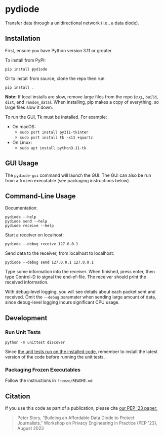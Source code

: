 # pydiode

Transfer data through a unidirectional network (i.e., a data diode).

## Installation

First, ensure you have Python version 3.11 or greater.

To install from PyPI:
```
pip install pydiode
```

Or to install from source, clone the repo then run:
```
pip install .
```
**Note:** If local installs are slow, remove large files from the repo (e.g., `build`, `dist`, and `random_data`). When installing, pip makes a copy of everything, so large files slow it down.

To run the GUI, Tk must be installed. For example:
- On macOS:
  - `sudo port install py311-tkinter`
  - `sudo port install tk -x11 +quartz`
- On Linux:
  - `sudo apt install python3.11-tk`

## GUI Usage

The `pydiode-gui` command will launch the GUI. The GUI can also be run from a frozen executable (see packaging instructions below).

## Command-Line Usage

Documentation:
```
pydiode --help
pydiode send --help
pydiode receive --help
```

Start a receiver on localhost:
```
pydiode --debug receive 127.0.0.1
```

Send data to the receiver, from localhost to localhost:
```
pydiode --debug send 127.0.0.1 127.0.0.1
```

Type some information into the receiver. When finished, press enter, then type Control-D to signal the end-of-file. The receiver should print the received information.

With debug-level logging, you will see details about each packet sent and received. Omit the `--debug` paramater when sending large amount of data, since debug-level logging incurs significant CPU usage.

## Development

### Run Unit Tests

```
python -m unittest discover
```

Since [the unit tests run on the installed code](https://blog.ionelmc.ro/2014/05/25/python-packaging/), remember to install the latest version of the code before running the unit tests.

### Packaging Frozen Executables

Follow the instructions in `freeze/README.md`

## Citation

If you use this code as part of a publication, please cite [our PEP '23 paper:](https://pep23.com/assets/pdf/pep23-paper7.pdf)

> Peter Story, “Building an Affordable Data Diode to Protect Journalists,” Workshop on Privacy Engineering in Practice (PEP '23), August 2023
